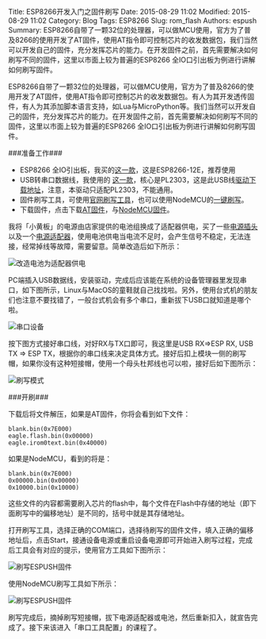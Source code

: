 Title: ESP8266开发入门之固件刷写
Date: 2015-08-29 11:02
Modified: 2015-08-29 11:02
Category: Blog
Tags: ESP8266
Slug: rom_flash
Authors: espush
Summary: ESP8266自带了一颗32位的处理器，可以做MCU使用，官方为了普及8266的使用开发了AT固件，使用AT指令即可控制芯片的收发数据包，我们当然可以开发自己的固件，充分发挥芯片的能力。在开发固件之前，首先需要解决如何刷写不同的固件，这里以市面上较为普遍的ESP8266 全IO口引出板为例进行讲解如何刷写固件。

ESP8266自带了一颗32位的处理器，可以做MCU使用，官方为了普及8266的使用开发了AT固件，使用AT指令即可控制芯片的收发数据包。有人为其开发透传固件，有人为其添加脚本语言支持，如Lua与MicroPython等。我们当然可以开发自己的固件，充分发挥芯片的能力。在开发固件之前，首先需要解决如何刷写不同的固件，这里以市面上较为普遍的ESP8266 全IO口引出板为例进行讲解如何刷写固件。

###准备工作###

- ESP8266 全IO引出板，我买的[这一款](https://item.taobao.com/item.htm?id=44977515532)，这是ESP8266-12E，推荐使用
- USB转串口数据线，我使用的 [这一款](https://item.taobao.com/item.htm?id=39565945936)，核心是PL2303，这是此USB线[驱动下载地址](http://www.prolific.com.tw/UserFiles/files/PL2303_Prolific_DriverInstaller_v1_11_0.zip)，注意，本驱动只适配PL2303，不能通用。
- 固件刷写工具，可使用[官网刷写工具](http://bbs.espressif.com/download/file.php?id=385)，也可以使用NodeMCU的[一键刷写](https://github.com/nodemcu/nodemcu-flasher/raw/master/Win32/Release/ESP8266Flasher.exe)。
- 下载固件，点击下载[AT固件](https://espush.cn/web/down_roms/espush_at/)，与[NodeMCU固件](https://espush.cn/web/down_roms/espush_nodemcu/)。

我将「小黄板」的电源由店家提供的电池组换成了适配器供电，买了一些[电源插头](https://detail.tmall.com/item.htm?id=36595906893)以及一个[电源适配器](https://detail.tmall.com/item.htm?id=39207831311)，使用电池供电当电流不足时，会产生信号不稳定，无法连接，经常掉线等故障，需要留意。简单改造后如下所示：

![改造电池为适配器供电]({filename}/images/yellow_dc_power.jpg)

PC端插入USB数据线，安装驱动，完成后应该能在系统的设备管理器里发现串口，如下图所示，Linux与MacOS的童鞋就自己找找啦。另外，使用台式机的朋友们也注意不要找错了，一般台式机会有多个串口，重新拔下USB口就知道是哪个啦。

![串口设备]({filename}/images/vcom.png)

按下图方式接好串口线，对好RX与TX口即可，我这里是USB RX=>ESP RX, USB TX => ESP TX，根据你的串口线来决定具体方式。接好后扣上模块一侧的刷写帽，如果你没有这种短接帽，使用一个母头杜邦线也可以啦，接好后如下图所示：

![刷写模式]({filename}/images/flashmode.jpg)

###开刷###

下载后将文件解压，如果是AT固件，你将会看到如下文件：

```
blank.bin(0x7E000)
eagle.flash.bin(0x00000)
eagle.irom0text.bin(0x40000)
```

如果是NodeMCU，看到的将是：

```
blank.bin(0x7E000)
0x00000.bin(0x00000)
0x10000.bin(0x10000)
```

这些文件的内容都需要刷入芯片的flash中，每个文件在Flash中存储的地址（即下面刷写中的偏移地址）是不同的，括号中就是其存储地址。

打开刷写工具，选择正确的COM端口，选择待刷写的固件文件，填入正确的偏移地址后，点击Start，接通设备电源或重启设备电源即可开始进入刷写过程，完成后工具会有对应的提示，使用官方工具如下图所示：

![刷写ESPUSH固件]({filename}/images/flash_begin.png)

使用NodeMCU刷写工具如下所示：

![刷写ESPUSH固件]({filename}/images/nodemcu_flash.png)

刷写完成后，摘掉刷写短接帽，拔下电源适配器或电池，然后重新扣入，就宣告完成了。接下来该进入「串口工具配置」的课程了。
